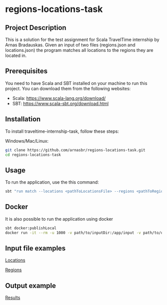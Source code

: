# regions-locations-task

## Project Description

This is a solution for the test assignment for Scala TravelTime internship by Arnas Bradauskas. Given an input of two files (regions.json and locations.json) the program matches all locations to the regions they are located in.

## Prerequisites
You need to have Scala and SBT installed on your machine to run this project. You can download them from the following websites:

* Scala: https://www.scala-lang.org/download/
* SBT: https://www.scala-sbt.org/download.html

## Installation

To install traveltime-internship-task, follow these steps:

Windows/Mac/Linux:

```bash
git clone https://github.com/arnasbr/regions-locations-task.git
cd regions-locations-task
```

## Usage
To run the application, use the this command:

```bash
sbt "run match --locations <pathToLocationsFile> --regions <pathToRegionsFile> --output <pathToOutputFile>"
```

## Docker
It is also possible to run the application using docker

```bash
sbt docker:publishLocal
docker run -it --rm -u 1000 -v path/to/inputDir:/app/input -v path/to/outputDir:/app/output regions-locations-task:1.0 match --locations /app/input/locations.json --regions /app/input/regions.json --output /app/output/results.json
```

## Input file examples
[Locations](https://github.com/traveltime-dev/internship-task/blob/master/input/locations.json)

[Regions](https://github.com/traveltime-dev/internship-task/blob/master/input/regions.json)

## Output example
[Results](https://github.com/traveltime-dev/internship-task/blob/master/output/results.json)
